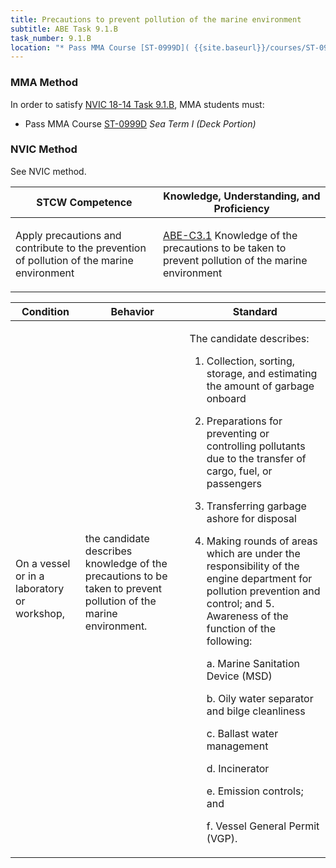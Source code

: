 ```yaml
---
title: Precautions to prevent pollution of the marine environment
subtitle: ABE Task 9.1.B 
task_number: 9.1.B
location: "* Pass MMA Course [ST-0999D]( {{site.baseurl}}/courses/ST-0999D) *Sea Term I (Deck Portion)*" 
---
```



### MMA Method

In order to satisfy  [NVIC 18-14  Task  9.1.B]({{site.baseurl}}/assets/images/nvic-18-14.pdf), MMA students must:

* Pass MMA Course [ST-0999D]( {{site.baseurl}}/courses/ST-0999D) *Sea Term I (Deck Portion)*


### NVIC Method

<a onclick="togglevisibility('nvic_methods')" >See NVIC method.</a>

<div id='nvic_methods' class='hide'>

<table>
<thead>
<tr>
<th class='forty'> STCW Competence </th>
<th class='sixty'> Knowledge, Understanding, and Proficiency </th>
</tr>
</thead>




<tbody>
<tr><td markdown='1'>

Apply precautions and contribute to the prevention of pollution of the marine environment

</td><td markdown='1'>

[ABE-C3.1](../../tables/35.html#ABE-C3.1) Knowledge of the precautions to be taken to prevent pollution of the marine environment

</td></tr>


</tbody>
</table>


<table>
<thead>
<tr><th class='twenty'>  Condition </th><th class='twenty'> Behavior </th><th  class='sixty'>Standard </th></tr>
</thead>
<tbody >



<tr><td markdown='1'>

On a vessel or in a laboratory or workshop,

</td><td markdown='1'>

the candidate describes knowledge of the precautions to be taken to prevent pollution of the marine environment.

<br>

<div class="tooltip">
<span class="tooltiptext">
</span>
</div>


</td><td markdown='1'>

The candidate describes: 

1. Collection, sorting, storage, and estimating the amount of garbage onboard
2. Preparations for preventing or controlling pollutants due to the transfer of cargo, fuel, or passengers
3. Transferring garbage ashore for disposal
4. Making rounds of areas which are under the responsibility of the engine department for pollution prevention and control; and 5. Awareness of the function of the following:

	a. Marine Sanitation Device (MSD)

	b. Oily water separator and bilge cleanliness

	c. Ballast water management

	d. Incinerator

	e. Emission controls; and 
	
	f. Vessel General Permit (VGP). 

</td></tr>
</tbody>
</table>
</div>
